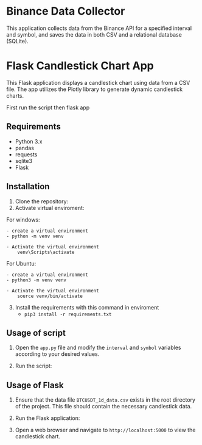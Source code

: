 # Binance Data Collector

This application collects data from the Binance API for a specified interval and symbol, and saves the data in both CSV and a relational database (SQLite).

# Flask Candlestick Chart App

This Flask application displays a candlestick chart using data from a CSV file. The app utilizes the Plotly library to generate dynamic candlestick charts.


First run the script then flask app

## Requirements

- Python 3.x
- pandas
- requests
- sqlite3
- Flask

## Installation

1. Clone the repository:
2. Activate virtual enviroment:

For windows:

    - create a virtual environment
    - python -m venv venv

    - Activate the virtual environment
        venv\Scripts\activate

For Ubuntu:

    - create a virtual environment
    - python3 -m venv venv

    - Activate the virtual environment
        source venv/bin/activate

3. Install the requirements with this command in enviroment
    -  `pip3 install -r requirements.txt`

## Usage of script

1. Open the `app.py` file and modify the `interval` and `symbol` variables according to your desired values.

2. Run the script:


## Usage of Flask

1. Ensure that the data file `BTCUSDT_1d_data.csv` exists in the root directory of the project. This file should contain the necessary candlestick data.

2. Run the Flask application:

3. Open a web browser and navigate to `http://localhost:5000` to view the candlestick chart.
